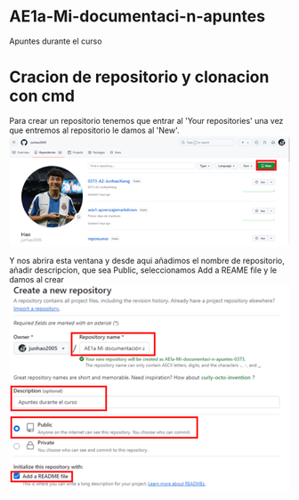 # AE1a-Mi-documentaci-n-apuntes
Apuntes durante el curso

# Cracion de repositorio y clonacion con cmd
Para crear un repositorio tenemos que entrar al 'Your repositories' una vez que entremos al repositorio le damos al 'New'.
<br>
![img1](./img/img1.png "img1")

Y nos abrira esta ventana y desde aqui añadimos el nombre de repositorio, añadir descripcion, que sea Public, seleccionamos Add a REAME file y le damos al crear
<br>
![img](./img/img2.png "img2")
